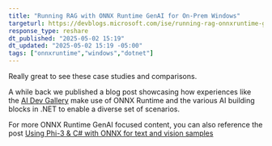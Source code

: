 ```yaml
---
title: "Running RAG with ONNX Runtime GenAI for On-Prem Windows"
targeturl: https://devblogs.microsoft.com/ise/running-rag-onnxruntime-genai/
response_type: reshare
dt_published: "2025-05-02 15:19"
dt_updated: "2025-05-02 15:19 -05:00"
tags: ["onnxruntime","windows","dotnet"]
---
```


Really great to see these case studies and comparisons. 

A while back we published a blog post showcasing how experiences like the [AI Dev Gallery](https://devblogs.microsoft.com/dotnet/introducing-ai-dev-gallery-gateway-to-local-ai-development/) make use of ONNX Runtime and the various AI building blocks in .NET to enable a diverse set of scenarios.

For more ONNX Runtime GenAI focused content, you can also reference the post [Using Phi-3 & C# with ONNX for text and vision samples](https://devblogs.microsoft.com/dotnet/using-phi3-csharp-with-onnx-for-text-and-vision-samples-md/)